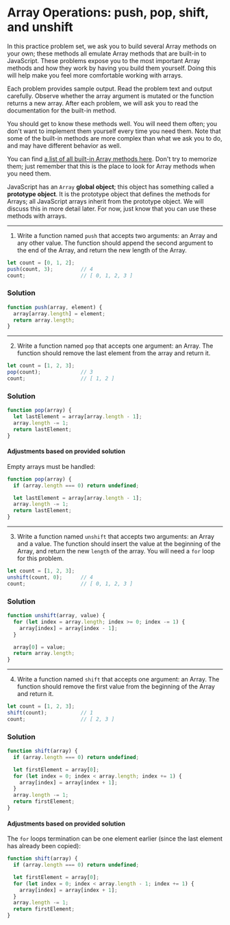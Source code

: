 
# Array Operations: push, pop, shift, and unshift

In this practice problem set, we ask you to build several Array methods on your own; these methods all emulate Array methods that are built-in to JavaScript. These problems expose you to the most important Array methods and how they work by having you build them yourself. Doing this will help make you feel more comfortable working with arrays.

Each problem provides sample output. Read the problem text and output carefully. Observe whether the array argument is mutated or the function returns a new array. After each problem, we will ask you to read the documentation for the built-in method.

You should get to know these methods well. You will need them often; you don't want to implement them yourself every time you need them. Note that some of the built-in methods are more complex than what we ask you to do, and may have different behavior as well.

You can find [a list of all built-in Array methods here](https://developer.mozilla.org/en-US/docs/Web/JavaScript/Reference/Global_Objects/Array). Don't try to memorize them; just remember that this is the place to look for Array methods when you need them.

JavaScript has an `Array` **global object**; this object has something called a **prototype object**. It is the prototype object that defines the methods for Arrays; all JavaScript arrays inherit from the prototype object. We will discuss this in more detail later. For now, just know that you can use these methods with arrays.

---

1. Write a function named `push` that accepts two arguments: an Array and any other value. The function should append the second argument to the end of the Array, and return the new length of the Array.

```javascript
let count = [0, 1, 2];
push(count, 3);         // 4
count;                  // [ 0, 1, 2, 3 ]
```

### Solution

```javascript
function push(array, element) {
  array[array.length] = element;
  return array.length;
}
```

---

2. Write a function named `pop` that accepts one argument: an Array. The function should remove the last element from the array and return it.

```javascript
let count = [1, 2, 3];
pop(count);             // 3
count;                  // [ 1, 2 ]
```

### Solution

```javascript
function pop(array) {
  let lastElement = array[array.length - 1];
  array.length -= 1;
  return lastElement;
}
```

#### Adjustments based on provided solution

Empty arrays must be handled:

```javascript
function pop(array) {
  if (array.length === 0) return undefined;

  let lastElement = array[array.length - 1];
  array.length -= 1;
  return lastElement;
}
```

---

3. Write a function named `unshift` that accepts two arguments: an Array and a value. The function should insert the value at the beginning of the Array, and return the new `length` of the array. You will need a `for` loop for this problem.

```javascript
let count = [1, 2, 3];
unshift(count, 0);      // 4
count;                  // [ 0, 1, 2, 3 ]
```

### Solution

```javascript
function unshift(array, value) {
  for (let index = array.length; index >= 0; index -= 1) {
    array[index] = array[index - 1];
  }

  array[0] = value;
  return array.length;
}
```

---

4. Write a function named `shift` that accepts one argument: an Array. The function should remove the first value from the beginning of the Array and return it.

```javascript
let count = [1, 2, 3];
shift(count);           // 1
count;                  // [ 2, 3 ]
```

### Solution

```javascript
function shift(array) {
  if (array.length === 0) return undefined;

  let firstElement = array[0];
  for (let index = 0; index < array.length; index += 1) {
    array[index] = array[index + 1];
  }
  array.length -= 1;
  return firstElement;
}
```

#### Adjustments based on provided solution

The `for` loops termination can be one element earlier (since the last element has already been copied):

```javascript
function shift(array) {
  if (array.length === 0) return undefined;

  let firstElement = array[0];
  for (let index = 0; index < array.length - 1; index += 1) {
    array[index] = array[index + 1];
  }
  array.length -= 1;
  return firstElement;
}
```
